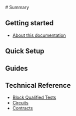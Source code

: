 ‌# Summary​

## Getting started
* [About this documentation](README.md)

## Quick Setup

## Guides

## Technical Reference

* [Block Qualified Tests](./technical-reference/)
* [Circuits](./technical-reference/circuits.md)
* [Contracts](./technical-reference/contracts.md)